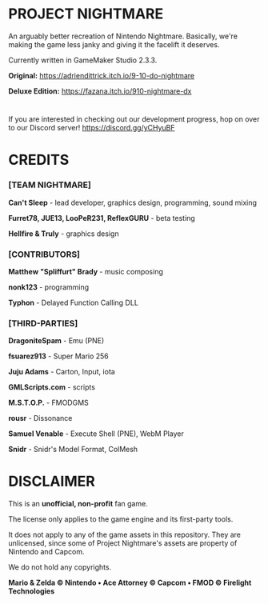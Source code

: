 # PROJECT NIGHTMARE
An arguably better recreation of Nintendo Nightmare.
Basically, we're making the game less janky and giving it the facelift it deserves.

Currently written in GameMaker Studio 2.3.3.

**Original:** https://adriendittrick.itch.io/9-10-do-nightmare

**Deluxe Edition:** https://fazana.itch.io/910-nightmare-dx
# 
If you are interested in checking out our development progress, hop on over to our Discord server! https://discord.gg/yCHyuBF

# CREDITS
### [TEAM NIGHTMARE]

**Can't Sleep** - lead developer, graphics design, programming, sound mixing

**Furret78, JUE13, LooPeR231, ReflexGURU** - beta testing

**Hellfire & Truly** - graphics design

### [CONTRIBUTORS]

**Matthew "Spliffurt" Brady** - music composing

**nonk123** - programming

**Typhon** - Delayed Function Calling DLL

### [THIRD-PARTIES]

**DragoniteSpam** - Emu (PNE)

**fsuarez913** - Super Mario 256

**Juju Adams** - Carton, Input, iota

**GMLScripts.com** - scripts

**M.S.T.O.P.** - FMODGMS

**rousr** - Dissonance

**Samuel Venable** - Execute Shell (PNE), WebM Player

**Snidr** - Snidr's Model Format, ColMesh


# DISCLAIMER
This is an **unofficial, non-profit** fan game.

The license only applies to the game engine and its first-party tools.

It does not apply to any of the game assets in this repository. They are unlicensed, since some of Project Nightmare's assets are property of Nintendo and Capcom.

We do not hold any copyrights.

**Mario & Zelda © Nintendo • Ace Attorney © Capcom • FMOD © Firelight Technologies**
